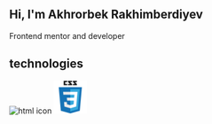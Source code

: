 <h2>Hi, I'm Akhrorbek Rakhimberdiyev</h2>
<p>Frontend mentor and developer</p>

<h2>technologies</h2>
<img src="https://github.com/Akhrorbek1998/Akhrorbek1998/assets/124816017/cdc177d5-8830-4c26-abdc-eb0ba3aeb0a9" alt="html icon" width="60" />
<img src="https://raw.githubusercontent.com/devicons/devicon/master/icons/css3/css3-original-wordmark.svg" alt="css icon" width="60" />

